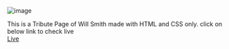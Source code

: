 ![image](https://user-images.githubusercontent.com/50291149/124364582-14457700-dc60-11eb-97b0-a00760ff8af7.png)

This is a Tribute Page of Will Smith made with HTML and CSS only.
click on below link to check live<br>
[Live](https://gauravkumario.github.io/Tribute-Page/)
